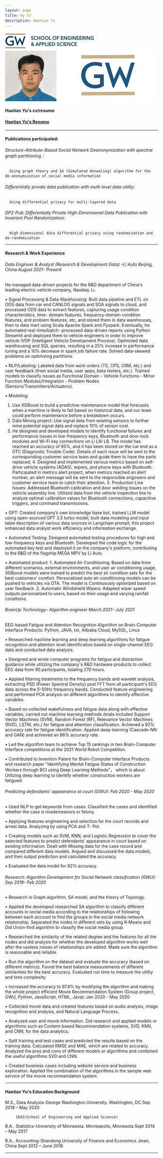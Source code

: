 ```yaml
---
layout: page
title: my CV
description: Haotian Yu
---
```


 <img src="seas.jpg" alt="seas" title="seas"/>
 
 <img src="YHT_Pict.jpg" alt="YHT_Pict" title= "YHT_Pict"/>


#### <a name="cvandresume"></a> Haotian Yu's cv/resume
#### [Haotian Yu's Resume](https://github.com/HaotianYu123/HaotianYu123.github.io/blob/master/assets/YHT_Resume.pdf)
---

#### <a name="Publications"></a>Publications participated:

###### Structure-Attribute-Based Social Network Deanonymization with spectral graph partitioning：

      Using graph theory and SA (Simulated Annealing) algorithm for the de-anonymization of social media information
      
###### Differentially private data publication with multi-level data utility: 

      Using differential privacy for multi-layered data
      
###### DP2-Pub: Differentially Private High-Dimensional Data Publication with Invariant Post Randomization: 

      High-dimensional data differential privacy using randomization and de-randomization

---


#### <a name="researchbackground"></a>Research & Work Experience

###### Data Engineer & Analyst (Research & Development Data) –Li Auto      Beijing, China                   August 2021- Present 

He managed data-driven projects for the R&D department of China's leading electric vehicle company, Nasdaq: Li.

•	Signal Processing & Data Warehousing: Built data pipeline and ETL on ODS data from car end CANLOG signals and 
SOA signals to cloud, and processed ODS data to extract features, capturing usage condition characteristics, time-
domain features, frequency-domain condition features, and problem features, etc, and stored them in data 
warehouses, then to data mart using Scala Apache Spark and Pyspark. Eventually, he automated real-time/batch-
processed data-driven reports using Python Streamlit and deployed them to vehicle engineers in order to improve 
vehicle IVDP (Intelligent Vehicle Development Process). Optimized data warehousing and SQL queries, resulting in 
a 25% increase in performance tuning and a 10% decrease in spark job failure rate. Solved data-skewed problems on 
optimizing partitions. 

•	NLP/Labeling: Labeled data from work orders (TS, CPS, CRM, etc.) and user feedback (from social media, user 
apps, beta testers, etc.). Trained models to classify issues as Functional Domain - Vehicle Functions - Minor 
Function Modules/Integration - Problem Nodes (Sensors/Transmitters/Actuators).

•	Modeling: 
1. Use XGBoost to build a predictive maintenance model that forecasts when a machine is likely to fail based on 
historical data, and our team could perform maintenance before a breakdown occurs.
2. Data Mining project: Use signal data from existing sensors to further mine potential signal data and replace 
10% of sensor cost.
3. He designed and developed models to identify functional failures and performance issues in low-frequency 
keys, Bluetooth and door-lock modules and Wi-Fi key connections on Li L9/ L8. The model has reached an accuracy 
of 95%, and it has been stored on the car end as a DTC (Diagnostic Trouble Code). Details of each issue will be 
sent to the corresponding customer service team and guide them to have the parts replaced; 4. Designed and 
implemented various metrics based on self-drive vehicle systems (ADAS), wipers, and phone keys with Bluetooth. 
Participated in metrics alert project, when metrics reached an alert number, an alert message will be sent to 
the responsible engineers and customer service team to catch their attention. 5. Production Line Issues: 
Addressed Bluetooth calibration and door welding issues on the vehicle assembly line. Utilized data from the 
vehicle inspection line to analyze optimal calibration values for Bluetooth connections, capacitive triggers, 
and command transmissions.

•	GPT: Created company’s own knowledge base bot,  trained LLM model using open-sourced GPT 3.5 turbo model, built 
data modeling and input table description of various data sources in Langchain prompt; this project enhanced data 
analyst work efficiency and  information exchange. 


•	Automated Testing: Designed automated testing procedures for high and low-frequency keys and Bluetooth. 
Developed the code logic for the automated key test and deployed it on the company's platform, contributing to the 
R&D of the flagship MEGA MPV by Li Auto.

•	Automated product: 1. Automated Air Conditioning: Based on data from different scenarios, external environments, 
and user air conditioning usage, XGBoost models were trained to predict the best sir condition sets for the best 
customers’ comfort. Personalized auto air-conditioning models can be pushed to vehicles via OTA. The model is 
Continuously optimized based on user feedback. 2. Automatic Windshield Wipers: Adapted wiper speed outputs 
personalized to users, based on their usage and varying rainfall conditions.


###### BrainUp Technology– Algorithm engineer                March 2021- July 2021

EEG-based Fatigue and Attention Recognition Algorithm on Brain-Computer Interface Products: Python, JAVA, txt, Alibaba Cloud, MySQL, Linux

•	Researched machine learning and deep learning algorithms for fatigue recognition and attention level 
identification based on single-channel EEG data and conducted data analysis.

•	Designed and wrote computer programs for fatigue and distraction guidance while utilizing the company's R&D 
hardware products to collect EEG data from 90 participants, totaling 270 hours.

•	Applied filtering treatments to the frequency bands and wavelet analysis, extracting PSD (Power Spectral 
Density) post FFT from all participant's EEG data across the 5-50Hz frequency bands. Conducted feature engineering 
and performed PCA analysis on different algorithms to identify effective variables.

•	Based on collected wakefulness and fatigue data along with effective variables, carried out machine learning 
methods (trials included Support Vector Machines (SVM), Random Forest (RF), Relevance Vector Machines (RVD), LSTM, 
etc.) for fatigue and attention classification. Achieved a 92% accuracy rate for fatigue identification. Applied 
deep learning (Cascade-NN and GAN) and achieved an 86% accuracy rate.

•	Led the algorithm team to achieve Top 15 rankings in two Brain-Computer Interface competitions at the 2021 World 
Robot Competition.

•	Contributed to Invention Patent for Brain-Computer Interface Products and research paper "Identifying Mental 
Fatigue States of Construction Workers through BCI using Deep Learning Methods"， which is about Utilizing deep 
learning to identify whether construction workers are fatigued.


###### Predicting defendants’ appearance at court (GWU):              Feb 2020 - May 2020

•	Used NLP to get keywords from cases. Classified the cases and identified whether the case is misdemeanors or 
felony.

•	Applying features engineering and selection for the court records and arrest data. Analyzing by using PCA and T-
Pot.

•	Creating models such as SVM, KNN, and Logistic Regression to cover the selected features to predict defendants’ 
appearance in court based on existing information. Dealt with Missing data for the case record and compared 
different data models. Argued and discussed the data models, and then output prediction and calculated the 
accuracy.  

•	Evaluated the data model for 92% accuracy. 

###### Research: Algorithm Development for Social Network classification (GWU):	Sep 2019- Feb 2020

•	Research in Graph algorithm, SA model, and the theory of  Topology.

•	Applied the developed researched SA algorithm to classify different accounts in social media according to the 
relationships of following between each account to find the groups in the social media network relationship. 
Separated the nodes in different sets by using K-Means and Did Union-find algorithm to classify the social media 
group.

•	Researched the similarity of the related degree and the features for all the nodes and did analysis for whether 
the developed algorithm works well after the useless noises of relationships are added. Made sure the algorithm is 
reasonable and reliable.

•	Run the algorithm on the dataset and evaluate the accuracy (based on different metrics). Found the best balance 
measurements of different similarities for the best accuracy. Evaluated run time to measure the utility and time 
complexity.

•	Increased the accuracy to 97.8% by modifying the algorithm and making the whole project efficient
Movie Recommendation System (Group project, GWU, Python, JavaScript, HTML, Java):     Jan 2020 - May 2020

•	Collected movie data and created features based on audio analysis, image recognition and analysis, and Natural 
Language Process.

•	Analyzed user and movie information. Did research and applied models or algorithms such as Content-based 
Recommendation systems, SVD, KNN, and CNN, for the data analytics.

•	Split training and test cases and predicted the results based on the training data. Calculated RMSE and MAE, 
which are related to accuracy. Analyzed the pros and cons of different models or algorithms and combined the 
useful algorithms SVD and CNN.

•	Created business cases including website service and business exploration. Applied the combination of the 
algorithms in the sample web service of the movie recommendation system.



---


#### <a name="education"></a>Haotian Yu's Education Background
M.S., Data Analysis-George Washington University. Washington, DC            Sep 2018 – May 2020  

         SEAS(School of Engineering and Applied Science)  
         
B.A., Statistics-University of Minnesota. Minneapolis, Minnesota             Sept 2014 – May 2017  

B.A., Accounting-Shandong University of Finance and Economics Jinan, China  Sept 2012 – June 2016                        


---




